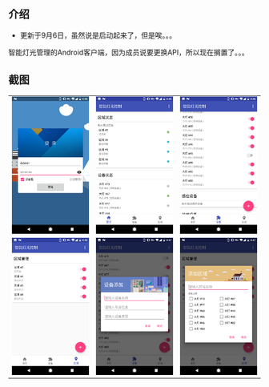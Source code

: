 ## 介绍

+ 更新于9月6日，虽然说是启动起来了，但是唉。。。

智能灯光管理的Android客户端，因为成员说要更换API，所以现在搁置了。。。

## 截图
<div width="1000">
	<table>
    	<tbody>
        	<tr>
            	<td>
                	<img src="img/1 (1).png" width="300">
                </td>
            	<td>
                	<img src="img/1 (2).png" width="300">
                </td>
            	<td>
                	<img src="img/1 (3).png" width="300">
                </td>
            <tr>
        	<tr>
            	<td>
                	<img src="img/1 (4).png" width="300">
                </td>
            	<td>
                	<img src="img/1 (5).png" width="300">
                </td>
            	<td>
                	<img src="img/1 (6).png" width="300">
                </td>
            <tr>
        </tbody>
    </table>
</div>
